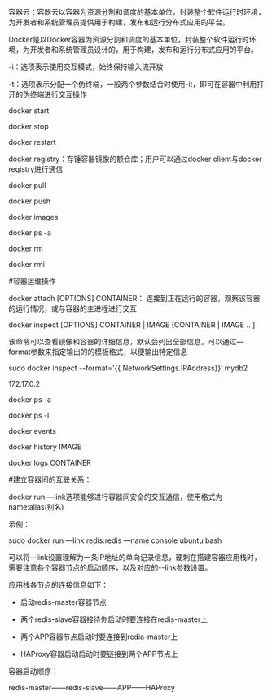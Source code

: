 容器云：容器云以容器为资源分割和调度的基本单位，封装整个软件运行时环境，为开发者和系统管理员提供用于构建，发布和运行分布式应用的平台。

Docker是以Docker容器为资源分割和调度的基本单位，封装整个软件运行时环境，为开发者和系统管理员设计的，用于构建，发布和运行分布式应用的平台。



-i：选项表示使用交互模式，始终保持输入流开放

-t：选项表示分配一个伪终端，一般两个参数结合时使用-it，即可在容器中利用打开的伪终端进行交互操作



docker start

docker stop

docker restart



docker registry：存锤容器镜像的额仓库；用户可以通过docker client与docker registry进行通信



docker pull

docker push

docker images

docker ps -a

docker rm 

docker rmi



\#容器运维操作

docker attach [OPTIONS] CONTAINER： 连接到正在运行的容器，观察该容器的运行情况，或与容器的主进程进行交互



docker inspect [OPTIONS] CONTAINER | IMAGE [CONTAINER | IMAGE .. ]

该命令可以查看镜像和容器的详细信息，默认会列出全部信息，可以通过—format参数来指定输出的的模板格式，以便输出特定信息



sudo docker inspect --format='{{.NetworkSettings.IPAddress}}’ mydb2

172.17.0.2



docker ps -a

docker ps -l

docker events

docker history IMAGE

docker logs CONTAINER



\#建立容器间的互联关系： 

docker run —link选项能够进行容器间安全的交互通信，使用格式为name:alias(别名) 

示例： 

sudo docker run —link redis:redis —name console ubuntu bash 



可以将--link设置理解为一条IP地址的单向记录信息，硬刺在搭建容器应用栈时，需要注意各个容器节点的启动顺序，以及对应的--link参数设置。 

应用栈各节点的连接信息如下： 

- 启动redis-master容器节点 
   
- 两个redis-slave容器接待你启动时要连接在redis-master上 
   
- 两个APP容器节点启动时要连接到redia-master上 
   
- HAProxy容器启动启动时要链接到两个APP节点上 
   



容器启动顺序： 

redis-master——redis-slave——APP——HAProxy 